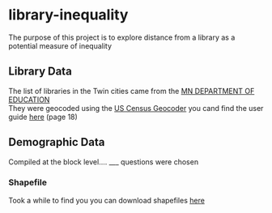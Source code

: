 # library-inequality
The purpose of this project is to explore distance from a library as a potential measure of inequality

## Library Data
The list of libraries in the Twin cities came from the [MN DEPARTMENT OF EDUCATION](https://education.mn.gov/MDE/dse/Lib/sls/stat/)<br/>
They were geocoded using the [US Census Geocoder](https://geocoding.geo.census.gov/geocoder/) you cand find the user guide [here](https://www2.census.gov/geo/pdfs/maps-data/data/Census_Geocoder_User_Guide.pdf) (page 18)

## Demographic Data
Compiled at the block level.... ___ questions were chosen

### Shapefile
Took a while to find you you can download shapefiles [here](https://www.census.gov/cgi-bin/geo/shapefiles/index.php)
